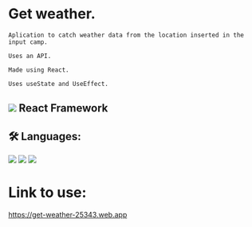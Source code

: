 # Get weather.

```
Aplication to catch weather data from the location inserted in the input camp.

Uses an API.

Made using React.

Uses useState and UseEffect.
```

## ![](https://img.shields.io/badge/-React-white?logo=react&logoColor=blue&style=flat) React Framework

## 🛠 Languages:
![](https://img.shields.io/badge/-Javascript-white?logo=javascript&logoColor=yellow&style=flat)
![](https://img.shields.io/badge/-HTML-white?logo=html5&logoColor=orange&style=flat)
![](https://img.shields.io/badge/-CSS-white?logo=css3&logoColor=blue&style=flat)

# Link to use:
https://get-weather-25343.web.app